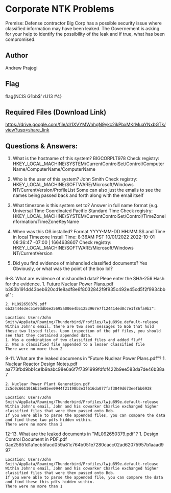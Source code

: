 # Corporate NTK Problems
Premise:
Defense contractor Big Corp has a possible security issue where classified information may have been leaked. The Governement is asking for your help to identify the possibility of the leak and if true, what has been compromised.

## Author
Andrew Prajogi

## Flag
flag{NCIS G1bb$' rU13 #4}

## Required Files (Download Link)
https://drive.google.com/file/d/1XVYMWnhgN9ykc2ikPbxMKrMuaYNxbGTk/view?usp=share_link

## Questions & Answers:
1. What is the hostname of this system?
	BIGCORPLT978
		Check registry: HKEY_LOCAL_MACHINE/SYSTEM/CurrentControlSet/Control/ComputerName/ComputerName/ComputerName

2. Who is the user of this system?
	John Smith
		Check registry: HKEY_LOCAL_MACHINE/SOFTWARE/Microsoft/Windows NT/CurrentVersion/ProfileList
		Some can also just the emails to see the names being passed back and forth along with the email itself

3. What timezone is this system set to? Answer in full name format (e.g. Universal Time Coordinated
	Pacific Standard Time
		Check registry: HKEY_LOCAL_MACHINE/SYSTEM/CurrentControlSet/Control/TimeZoneInformation/TimeZoneKeyName

4. When was this OS installed? Format YYYY-MM-DD HH:MM:SS and Time in local Timezone
	Install Time: 8:36AM PST 10/01/2022
	2022-10-01 08:36:47 -07:00 | 1664638607
		Check registry: HKEY_LOCAL_MACHINE/SOFTWARE/Microsoft/Windows NT/CurrentVersion

5. Did you find evidence of mishandled classified documents?
	Yes
		Obviously, or what was the point of the box lol?

6-8. What are evidence of mishandled data? Pleae enter the SHA-256 Hash for the evidence.
	1. Future Nuclear Power Plans.pdf
	b383b191dd43beb620cd1e8adf8e6f8032842f9f935c492e45cd5f2f9934bba1":
    
	2. ML092650379.pdf
	6b32444e3ec51e9ddb6e25695a006e4b51253967e7f124414ed0c7e1f86fa9b2":

	Location: Users/John Smith/AppData/Roaming/Thunderbird/Profiles/lwju899e.default-release
	Within John's email, there are two sent messages to Bob that hold these two listed files. Upon inspection of the pdf files, you should see that they contained appended data.
	1. Was a combination of two classified files and added fluff
	2. Was a classified file appended to a lesser classified file
	There were no more than 2

9-11. What are the leaked documens in "Future Nuclear Power Plans.pdf"?
	1. Nuclear Reactor Design Notes.pdf
	aa773fbd9bb1ce1b9aabc98e6a6f7f7391999fdfdf422b9ee583da7de46b38a7
	
	2. Nuclear Power Plant Generation.pdf
	2c5d0c6611016b35e85ee0944f21198b3e3f616da077faf3849d673eefbb6938
	
	Location: Users/John Smith/AppData/Roaming/Thunderbird/Profiles/lwju899e.default-release
	Within John's email, John and his coworker Charlie exchanged higher classified files that were then passed onto Bob.
	If you were able to parse the appended files, you can compare the data and find these two pdfs hidden within.
	There were no more than 2
	
12-13. What are the leaked documents in "ML092650379.pdf"?
	1. Design Control Document in PDF.pdf
	0ae25651d1a1ecb5facd059a81c764b051e7280cacc02ad62075957b1aaad997

	Location: Users/John Smith/AppData/Roaming/Thunderbird/Profiles/lwju899e.default-release
	Within John's email, John and his coworker Charlie exchanged higher classified files that were then passed onto Bob.
	If you were able to parse the appended file, you can compare the data and find these this pdfs hidden within.
	There were no more than 1